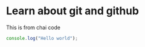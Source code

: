 # Learn about git and github

This is from chai code

```javascript
console.log("Hello world");
```
